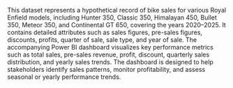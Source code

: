 This dataset represents a hypothetical record of bike sales for various Royal Enfield models, including Hunter 350, Classic 350, Himalayan 450, Bullet 350, Meteor 350, and Continental GT 650, covering the years 2020–2025. It contains detailed attributes such as sales figures, pre-sales figures, discounts, profits, quarter of sale, sale type, and year of sale. The accompanying Power BI dashboard visualizes key performance metrics such as total sales, pre-sales revenue, profit, discount, quarterly sales distribution, and yearly sales trends. The dashboard is designed to help stakeholders identify sales patterns, monitor profitability, and assess seasonal or yearly performance trends.

